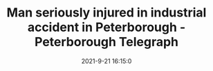 ---
"title": "Man seriously injured in industrial accident in Peterborough - Peterborough Telegraph"
"date": "2021-9-21 16:15:0"
"feed_name": "GOOGLENEWSINDUSTRIAL"
"feed_website": "https://news.google.com/search?q=industrial%2Bincident&hl=en-US&gl=US&ceid=US:en"
"feed_rss": "https://news.google.com/rss/search?q=industrial%2Bincident&hl=en-US&gl=US&ceid=US:en"
"link": "https://www.peterboroughtoday.co.uk/news/man-seriously-injured-in-industrial-accident-in-peterborough-3391342"
"file": "_posts/2021-1-1-5673f967d7fc90182e6a87d0277336bf418bfb5c.md"
"accident": "1"
"drilling": "1"
"dead": "0"
"injured": "1"
"where": "industrial site"
"place": ""
---